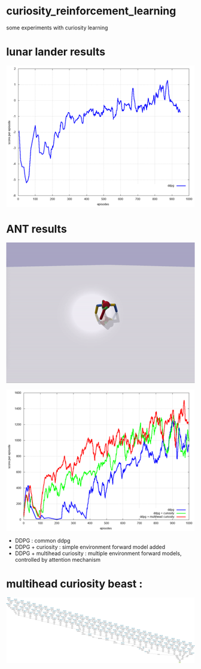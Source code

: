 # curiosity_reinforcement_learning

some experiments with curiosity learning


# lunar lander results


![](src/0_lunar_lander/results/training_score_per_episode.png)


# ANT  results

![](images/ant.gif)

![](src/1_ant/results/training_score_per_episode.png)

* DDPG : common ddpg
* DDPG + curiosity : simple environment forward model added
* DDPG + multihead curiosity : multiple environment forward models, controlled by attention mechanism

# multihead curiosity beast :
![](images/graph.png)
